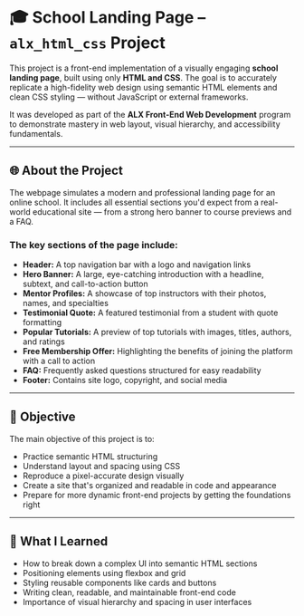 # 🎓 School Landing Page – `alx_html_css` Project

This project is a front-end implementation of a visually engaging **school landing page**, built using only **HTML and CSS**. The goal is to accurately replicate a high-fidelity web design using semantic HTML elements and clean CSS styling — without JavaScript or external frameworks.

It was developed as part of the **ALX Front-End Web Development** program to demonstrate mastery in web layout, visual hierarchy, and accessibility fundamentals.

---

## 🌐 About the Project

The webpage simulates a modern and professional landing page for an online school. It includes all essential sections you'd expect from a real-world educational site — from a strong hero banner to course previews and a FAQ.

### The key sections of the page include:

- **Header:** A top navigation bar with a logo and navigation links
- **Hero Banner:** A large, eye-catching introduction with a headline, subtext, and call-to-action button
- **Mentor Profiles:** A showcase of top instructors with their photos, names, and specialties
- **Testimonial Quote:** A featured testimonial from a student with quote formatting
- **Popular Tutorials:** A preview of top tutorials with images, titles, authors, and ratings
- **Free Membership Offer:** Highlighting the benefits of joining the platform with a call to action
- **FAQ:** Frequently asked questions structured for easy readability
- **Footer:** Contains site logo, copyright, and social media

---

## 🎯 Objective

The main objective of this project is to:

- Practice semantic HTML structuring
- Understand layout and spacing using CSS
- Reproduce a pixel-accurate design visually
- Create a site that's organized and readable in code and appearance
- Prepare for more dynamic front-end projects by getting the foundations right

---

## 🧠 What I Learned

- How to break down a complex UI into semantic HTML sections
- Positioning elements using flexbox and grid
- Styling reusable components like cards and buttons
- Writing clean, readable, and maintainable front-end code
- Importance of visual hierarchy and spacing in user interfaces
